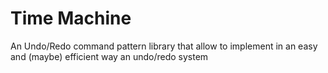 # Time Machine

An Undo/Redo command pattern library that allow to implement in an easy and (maybe) efficient way an undo/redo system